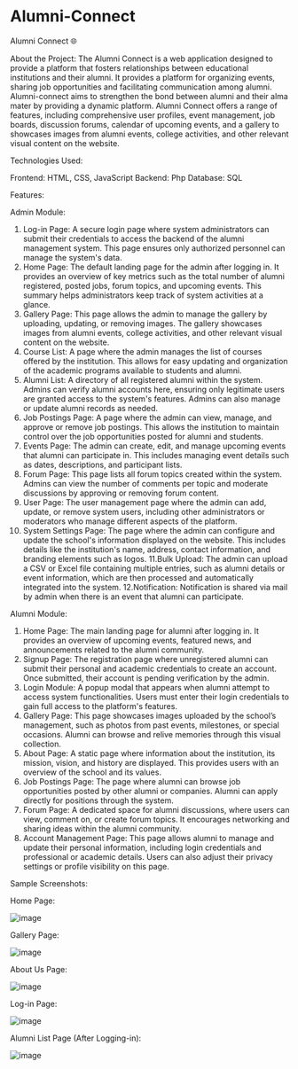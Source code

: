 # Alumni-Connect

Alumni Connect 🌐

About the Project:
The Alumni Connect is a web application designed to provide a platform that 
fosters relationships between educational institutions and their alumni. It provides a 
platform for organizing events, sharing job opportunities and facilitating 
communication among alumni. Alumni-connect aims to strengthen the bond between 
alumni and their alma mater by providing a dynamic platform. Alumni Connect offers 
a range of features, including comprehensive user profiles, event management, job 
boards, discussion forums, calendar of upcoming events, and a gallery to showcases 
images from alumni events, college activities, and other relevant visual content on the 
website.

Technologies Used:

Frontend: HTML, CSS, JavaScript
Backend: Php
Database: SQL

Features:

Admin Module: 

1. Log-in Page: A secure login page where system administrators can submit 
their credentials to access the backend of the alumni management system. This page 
ensures only authorized personnel can manage the system's data. 
2. Home Page: The default landing page for the admin after logging in. It 
provides an overview of key metrics such as the total number of alumni registered, 
posted jobs, forum topics, and upcoming events. This summary helps administrators 
keep track of system activities at a glance. 
3. Gallery Page: This page allows the admin to manage the gallery by uploading, 
updating, or removing images. The gallery showcases images from alumni events, 
college activities, and other relevant visual content on the website. 
4. Course List: A page where the admin manages the list of courses offered by 
the institution. This allows for easy updating and organization of the academic programs 
available to students and alumni. 
5. Alumni List: A directory of all registered alumni within the system. Admins 
can verify alumni accounts here, ensuring only legitimate users are granted access to the 
system's features. Admins can also manage or update alumni records as needed. 
6. Job Postings Page: A page where the admin can view, manage, and approve 
or remove job postings. This allows the institution to maintain control over the job 
opportunities posted for alumni and students. 
7. Events Page: The admin can create, edit, and manage upcoming events that 
alumni can participate in. This includes managing event details such as dates, 
descriptions, and participant lists. 
8. Forum Page: This page lists all forum topics created within the system. 
Admins can view the number of comments per topic and moderate discussions by 
approving or removing forum content. 
9. User Page: The user management page where the admin can add, update, or 
remove system users, including other administrators or moderators who manage 
different aspects of the platform. 
10. System Settings Page: The page where the admin can configure and update 
the school's information displayed on the website. This includes details like the 
institution's name, address, contact information, and branding elements such as logos. 
11.Bulk Upload: The admin can upload a CSV or Excel file containing multiple 
entries, such as alumni details or event information, which are then processed and 
automatically integrated into the system. 
12.Notification: Notification is shared via mail by admin when there is an event 
that alumni can participate.

Alumni Module: 

1. Home Page: The main landing page for alumni after logging in. It provides an 
overview of upcoming events, featured news, and announcements related to the alumni 
community. 
2.  Signup Page: The registration page where unregistered alumni can submit 
their personal and academic credentials to create an account. Once submitted, their 
account is pending verification by the admin. 
3.  Login Module: A popup modal that appears when alumni attempt to access 
system functionalities. Users must enter their login credentials to gain full access to the 
platform's features. 
4. Gallery Page: This page showcases images uploaded by the school’s 
management, such as photos from past events, milestones, or special occasions. Alumni 
can browse and relive memories through this visual collection. 
5. About Page:  A static page where information about the institution, its mission, 
vision, and history are displayed. This provides users with an overview of the school 
and its values. 
6. Job Postings Page: The page where alumni can browse job opportunities 
posted by other alumni or companies. Alumni can apply directly for positions through 
the system. 
7. Forum Page: A dedicated space for alumni discussions, where users can view, 
comment on, or create forum topics. It encourages networking and sharing ideas within 
the alumni community. 
8. Account Management Page: This page allows alumni to manage and update 
their personal information, including login credentials and professional or academic 
details. Users can also adjust their privacy settings or profile visibility on this page.

Sample Screenshots:

Home Page:

![image](https://github.com/user-attachments/assets/f833fe04-9068-40fb-8475-ff9ae9f9bf91)

Gallery Page:

![image](https://github.com/user-attachments/assets/d5c73f35-5a73-4d1e-b286-07248bbac862)

About Us Page:

![image](https://github.com/user-attachments/assets/931bb7ed-7aea-49e5-90d2-f7b0d17b5f74)

Log-in Page:

![image](https://github.com/user-attachments/assets/f7182ef4-09a0-4383-bed0-5e02475ad599)

Alumni List Page (After Logging-in):

![image](https://github.com/user-attachments/assets/d3049a98-4049-41a7-bebe-78137edbf26f)
